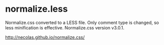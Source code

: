 normalize.less
==============

Normalize.css converted to a LESS file. Only comment type is changed, so less minification is effective. Normalize.css version v3.0.1.

http://necolas.github.io/normalize.css/
